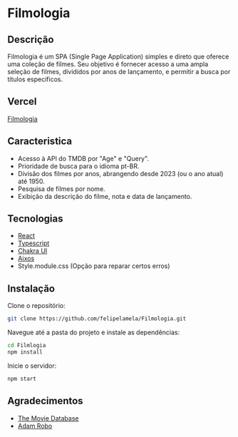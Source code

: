 # Filmologia 

## Descrição

Filmologia é um SPA (Single Page Application) simples e direto que oferece uma coleção de filmes. Seu objetivo é fornecer acesso a uma ampla seleção de filmes, divididos por anos de lançamento, e permitir a busca por títulos específicos.

## Vercel

[Filmologia](https://filmologia.vercel.app/)

## Caracteristica

- Acesso à API do TMDB por "Age" e "Query".
- Prioridade de busca para o idioma pt-BR.
- Divisão dos filmes por anos, abrangendo desde 2023 (ou o ano atual) até 1950.
- Pesquisa de filmes por nome.
- Exibição da descrição do filme, nota e data de lançamento.


## Tecnologias
 - [React](https://react.dev/)
 - [Typescript](https://www.typescriptlang.org/)
 - [Chakra UI](https://chakra-ui.com/) 
 - [Aixos](https://axios-http.com/ptbr/)
 - Style.module.css (Opção para reparar certos erros)

## Instalação

Clone o repositório:
```sh
git clone https://github.com/felipelamela/Filmologia.git
```

Navegue até a pasta do projeto e instale as dependências:
```sh
cd Filmlogia
npm install
```
Inicie o servidor:
```sh
npm start
```

## Agradecimentos 

- [The Movie Database](https://www.themoviedb.org/)
- [Adam Robo](https://adamrobo.com.br/lp/)

